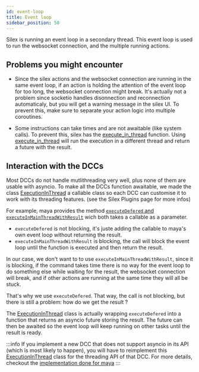 ```yaml
---
id: event-loop
title: Event loop
sidebar_position: 50
---
```


Silex is running an event loop in a secondary thread. This event loop is used to run the websocket connection, and the multiple running actions.

## Problems you might encounter

- Since the silex actions and the websocket connection are running in the same event loop, if an action is holding the attention
  of the event loop for too long, the websocket connection might break. It's actually not a problem since socketio handles disonnection
  and reconnection automaticaly, but you will get a warning message in the silex UI. To prevent this, make sure to separate your action
  logic into multiple coroutines.

- Some instructions can take times and are not awaitable (like system calls). To prevent this,
  silex has the [execute_in_thread](https://github.com/ArtFXDev/silex_client/blob/dev/silex_client/utils/thread.py) function.
  Using [execute_in_thread](https://github.com/ArtFXDev/silex_client/blob/dev/silex_client/utils/thread.py) will run
  the execution in a different thread and return a future with the result.

## Interaction with the DCCs

Most DCCs do not handle mutlithreading very well, plus none of them are usable with asyncio. To make all the DCCs function awaitable, we made the class
[ExecutionInThread](https://github.com/ArtFXDev/silex_client/blob/dev/silex_client/utils/thread.py) a callable class so each DCC
can customise it to work with its threading features. (see the Silex Plugins page for more infos)

For example, maya provides the method [`executeDefered` and `executeInMainThreadWithResult`](https://knowledge.autodesk.com/support/maya/learn-explore/caas/CloudHelp/cloudhelp/2018/ENU/Maya-Scripting/files/GUID-9B5AECBB-B212-4C92-959A-22599760E91A-htm.html)
wich both takes a callable as a parameter.

- `executeDefered` is not blocking, it's juste adding the callable to maya's own event loop without returning the result.
- `executeInMainThreadWithResult` is blocking, the call will block the event loop until the function is executed and then return the result.

In our case, we don't want to to use `executeInMainThreadWithResult`, since it is blocking, if the command takes time there is no way for the event loop
to do something else while waiting for the result, the websocket connection will break, and if other actions are running at the same time they will all be stuck.

That's why we use `executeDefered`. That way, the call is not blocking, but there is still a problem: how do we get the result ?

The [ExecutionInThread](https://github.com/ArtFXDev/silex_client/blob/dev/silex_client/utils/thread.py) class is actually
wrapping `executeDefered` into a function that returns an asyncio future storing the result.
The future can then be awaited so the event loop will keep running on other tasks until the result is ready.

:::info
If you implement a new DCC that does not support asyncio in its API (which is most likely to happen), you will have to reimplement this
[ExecutionInThread](https://github.com/ArtFXDev/silex_client/blob/dev/silex_client/utils/thread.py) class for the threading API of that DCC.
For more details, checkout the [implementation done for maya](https://github.com/ArtFXDev/silex_maya/blob/dev/silex_maya/utils/thread.py)
:::
